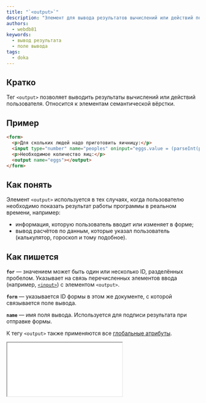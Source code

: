 ```yaml
---
title: "`<output>`"
description: "Элемент для вывода результатов вычислений или действий пользователя"
authors:
  - webdb81
keywords:
  - вывод результата
  - поле вывода
tags:
  - doka
---
```


## Кратко

Тег `<output>` позволяет выводить результаты вычислений или действий пользователя. Относится к элементам семантической вёрстки.

## Пример

```html
<form>
  <p>Для скольких людей надо приготовить яичницу:</p>
  <input type="number" name="peoples" oninput="eggs.value = (parseInt(peoples.value) * 2)">
  <p>Необходимое количество яиц:</p>
  <output name="eggs"></output>
</form>
```

## Как понять

Элемент `<output>` используется в тех случаях, когда пользователю необходимо показать результат работы программы в реальном времени, например:

- информация, которую пользователь вводит или изменяет в форме;
- вывод расчётов по данным, которые указал пользователь (калькулятор, гороскоп и тому подобное).

## Как пишется

**`for`** — значением может быть один или несколько ID, разделённых пробелом. Указывает на связь перечисленных элементов ввода (например, [`<input>`](/html/input/)) с элементом `<output>`.

**`form`** — указывается ID формы в этом же документе, с которой связывается поле вывода.

**`name`** — имя поля вывода. Используется для подписи результата при отправке формы.

К тегу `<output>` также применяются все [глобальные атрибуты](/html/global-attrs/).

<iframe title="Пример использования в форме с рейтингом" src="demos/form-rating/" height="140"></iframe>
